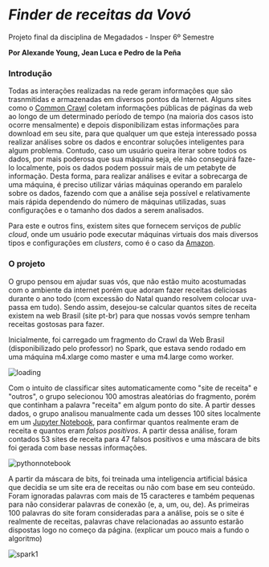 # <i>Finder de receitas da Vovó</i>
Projeto final da disciplina de Megadados - Insper 6º Semestre

<strong> Por Alexande Young, Jean Luca e Pedro de la Peña </strong>

### Introdução

   Todas as interações realizadas na rede geram informações que são trasnmitidas e armazenadas em diversos pontos da Internet. Alguns sites como o [Common Crawl](http://commoncrawl.org/) coletam informações públicas de páginas da web ao longo de um determinado período de tempo (na maioria dos casos isto ocorre mensalmente) e depois disponibilizam estas informações para download em seu site, para que qualquer um que esteja interessado possa realizar análises sobre os dados e encontrar soluções inteligentes para algum problema. Contudo, caso um usuário queira iterar sobre todos os dados, por mais poderosa que sua máquina seja, ele não conseguirá faze-lo localmente, pois os dados podem possuir mais de um petabyte de informação. Desta forma, para realizar análises e evitar a sobrecarga de uma máquina, é preciso utilizar várias máquinas operando em paralelo sobre os dados, fazendo com que a análise seja possível e relativamente mais rápida dependendo do número de máquinas utilizadas, suas configurações e o tamanho dos dados a serem analisados.

Para este e outros fins, existem sites que fornecem serviços de <i>public cloud</i>, onde um usuário pode executar máquinas virtuais dos mais diversos tipos e configurações em <i>clusters</i>, como é o caso da [Amazon](https://aws.amazon.com/).

### O projeto

O grupo pensou em ajudar suas vós, que não estão muito acostumadas com o ambiente da internet porém que adoram fazer receitas deliciosas durante o ano todo (com excessão do Natal quando resolvem colocar uva-passa em tudo). Sendo assim, desejou-se calcular quantos sites de receita existem na web Brasil (site pt-br) para que nossas vovós sempre tenham receitas gostosas para fazer. 

Inicialmente, foi carregado um fragmento do Crawl da Web Brasil (disponibilizado pelo professor) no Spark, que estava sendo rodado em uma máquina m4.xlarge como master e uma m4.large como worker.

![loading](loading)

Com o intuito de classificar sites automaticamente como "site de receita" e "outros", o grupo selecionou 100 amostras aleatórias do fragmento, porém que continham a palavra "receita" em algum ponto do site. A partir desses dados, o grupo analisou manualmente cada um desses 100 sites localmente em um [Jupyter Notebook](/manualfilter.ipynb), para confirmar quantos realmente eram de receita e quantos eram <i>falsos positivos</i>. A partir dessa análise, foram contados 53 sites de receita para 47 falsos positivos e uma máscara de bits foi gerada com base nessas informações.

![pythonnotebook](aa)

A partir da máscara de bits, foi treinada uma inteligencia artificial básica que decidia se um site era de receitas ou não com base em seu conteúdo. Foram ignoradas palavras com mais de 15 caracteres e também pequenas para não considerar palavras de conexão (e, a, um, ou, de). As primeiras 100 palavras do site foram consideradas para a análise, pois se o site é realmente de receitas, palavras chave relacionadas ao assunto estarão dispostas logo no começo da página. (explicar um pouco mais a fundo o algoritmo)

![spark1](aa)






